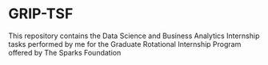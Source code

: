 # GRIP-TSF
This repository contains the Data Science and Business Analytics Internship tasks performed by me for the Graduate Rotational Internship Program offered by The Sparks Foundation  
